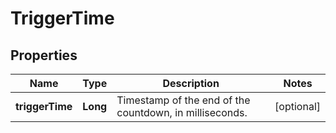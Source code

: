 
# TriggerTime

## Properties

Name | Type | Description | Notes
------------ | ------------- | ------------- | -------------
**triggerTime** | **Long** | Timestamp of the end of the countdown, in milliseconds. |  [optional]

